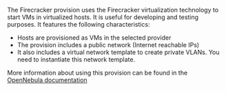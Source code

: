 The Firecracker provision uses the Firecracker virtualization technology to start VMs in virtualized hosts. It is useful for developing and testing purposes. It features the following characteristics:

* Hosts are provisioned as VMs in the selected provider
* The provision includes a public network (Internet reachable IPs)
* It also includes a virtual network template to create private VLANs. You need to instantiate this network template.

More information about using this provision can be found in the [OpenNebula documentation](https://opennebula.io)
